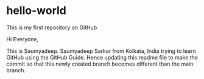 # hello-world
This is my first repository on GitHub

Hi Everyone,

This is Saumyadeep. Saumyadeep Sarkar from Kolkata, India trying to learn GitHub using the GitHub Guide.
Hence updating this readme file to make the commit so that this newly created branch becomes different
than the main branch.

